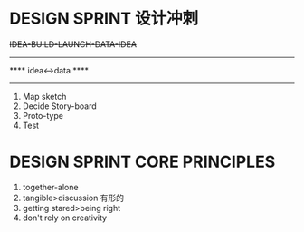 
# DESIGN SPRINT 设计冲刺

~~IDEA-BUILD-LAUNCH-DATA-IDEA~~

------------


**** idea<->data ****

------------


1. Map sketch
1. Decide Story-board
1. Proto-type
1. Test



# DESIGN SPRINT CORE PRINCIPLES

1. together-alone
2. tangible>discussion  有形的
3. getting stared>being right
4. don't rely on creativity
